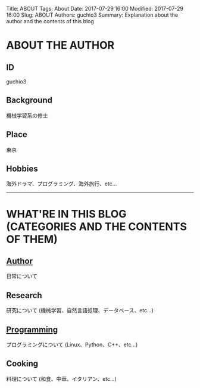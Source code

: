 Title: ABOUT
Tags: About
Date: 2017-07-29 16:00
Modified: 2017-07-29 16:00
Slug: ABOUT
Authors: guchio3
Summary: Explanation about the author and the contents of this blog


# ABOUT THE AUTHOR
## ID
guchio3
## Background
機械学習系の修士
## Place
東京
## Hobbies
海外ドラマ、プログラミング、海外旅行、etc...
 

___
# WHAT'RE IN THIS BLOG (CATEGORIES AND THE CONTENTS OF THEM)
## [Author]({tag}About)
日常について
## Research
研究について (機械学習、自然言語処理、データベース、etc...)
## [Programming]({category}Programming)
プログラミングについて (Linux、Python、C++、etc...)
## Cooking
料理について (和食、中華、イタリアン、etc...)
